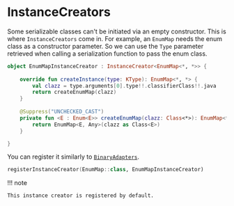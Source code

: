 # InstanceCreators

Some serializable classes can't be initiated via an empty constructor. This is where ``InstanceCreators`` come in. For
example, an ``EnumMap`` needs the enum class as a constructor parameter. So we can use the ``Type`` parameter retrieved 
when calling a serialization function to pass the enum class.

```kotlin title="EnumMapInstanceCreator"
object EnumMapInstanceCreator : InstanceCreator<EnumMap<*, *>> {
    
    override fun createInstance(type: KType): EnumMap<*, *> {
        val clazz = type.arguments[0].type!!.classifierClass!!.java
        return createEnumMap(clazz)
    }
    
    @Suppress("UNCHECKED_CAST")
    private fun <E : Enum<E>> createEnumMap(clazz: Class<*>): EnumMap<*, *> {
        return EnumMap<E, Any>(clazz as Class<E>)
    }

}
```

You can register it similarly to [``BinaryAdapters``](binaryadapter.md).

```kotlin
registerInstanceCreator(EnumMap::class, EnumMapInstanceCreator)
```

!!! note

    This instance creator is registered by default.